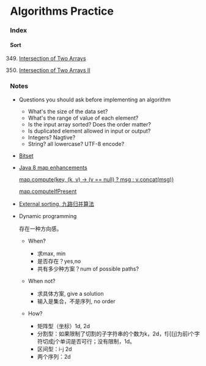 # Algorithms Practice

### Index

#### Sort

349. [Intersection of Two Arrays](https://github.com/VictoriaHong/algorithms-java/blob/master/category_sort/n349.java)

350. [Intersection of Two Arrays II](https://github.com/VictoriaHong/algorithms-java/blob/master/category_sort/n350.java)



### Notes

- Questions you should ask before implementing an algorithm

    - What's the size of the data set?
    - What's the range of value of each element?
    - Is the input array sorted? Does the order matter?
    - Is duplicated element allowed in input or output?
    - Integers? Nagtive?
    - String? all lowercase? UTF-8 encode?

- [Bitset](https://docs.oracle.com/javase/7/docs/api/java/util/BitSet.html)

- [Java 8 map enhancements](https://blog.jooq.org/2014/02/14/java-8-friday-goodies-map-enhancements/)

    [map.compute(key, (k, v) -> (v == null) ? msg : v.concat(msg))](https://docs.oracle.com/javase/8/docs/api/java/util/Map.html#compute-K-java.util.function.BiFunction-)

    [map.computeIfPresent](https://docs.oracle.com/javase/8/docs/api/java/util/Map.html#computeIfPresent-K-java.util.function.BiFunction-)

- [External sorting, 九路归并算法](https://www.wikiwand.com/zh/%E5%A4%96%E6%8E%92%E5%BA%8F) 

- Dynamic programming

    存在一种方向感。

    - When?
        - 求max, min
        - 是否存在？yes,no
        - 共有多少种方案？num of possible paths?

    - When not?
        - 求具体方案, give a solution
        - 输入是集合，不是序列, no order

    - How?
        - 矩阵型（坐标）1d, 2d
        - 分割型：如果限制了切割的子字符串的个数为k，2d，f[i][j]为前i个字符切成j个单词是否可行；没有限制，1d。
        - 区间型：i-j 2d
        - 两个序列：2d
